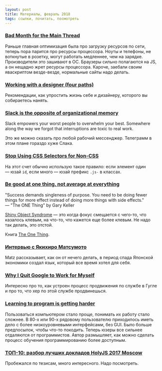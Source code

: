 ```yaml
---
layout: post
title: Материалы, февраль 2018
tags: ссылки, почитать, посмотреть
---
```


### [Bad Month for the Main Thread](https://daverupert.com/2018/01/bad-month-for-the-main-thread/)
Раньше главная оптимизация была про загрузку ресурсов по сети, теперь пора парится про ресурсы процессора. Ноуты и телефоны, не воткнутые в розетку, могут работать медленнее, чем на зарядке. Производители это зашивают в ОС. Браузеры сильно полагаются на JS, а он нещадно жрет ресурсы процессора. Кароче, заебали своим яваскриптом везде-везде, нормальные сайты надо делать.

### [Working with a designer (four paths)](http://sethgodin.typepad.com/seths_blog/2018/01/working-with-a-designer-four-paths.html)
Рекомендации, как упростить жизнь себе и дизайнеру, которого вы собираетесь нанять.

### [Slack is the opposite of organizational memory](https://abe-winter.github.io/plea%27s/help/2018/02/11/slack.html)
Slack empowers your worst people to overwhelm your best. Somewhere along the way we forgot that interruptions are toxic to real work. 

Это же можно сказать про любой рабочий мессенджер. Телеграмм в этом плане гораздо хуже Слака.

### [Stop Using CSS Selectors for Non-CSS](https://css-tricks.com/stop-using-css-selectors-non-css/)
На этот счет обычно использую такое правило: если элемент один — юзай `id`, если много — юзай префикс `.js-` в классах.

### [Be good at one thing, not average at everything](https://dev.to/stvnyung/be-good-at-one-thing-not-average-at-everything-1bf1)
"Success demands singleness of purpose. You need to be doing fewer things for more effect instead of doing more things with side effects."<br>
— "The ONE Thing" by Gary Keller

[Shiny Object Syndrome](https://www.quora.com/Whats-shiny-object-syndrome) — это когда фокус смещается с чего-то, что казалось клевым, на что-то, что кажется еще более клевым. Не надо так делать, это отстой.

Книга [The One Thing](https://www.audible.fr/pd/Anglais-Business/The-ONE-Thing-Livre-Audio/B00FOXX83O?ref_=a_search_c4_1_1_srImg&qid=1515172427&sr=1-1).

### [Интервью с Якихиро Матсумото](https://www.hanselminutes.com/461/creating-ruby-with-yukihiro-matsumoto-matz-recorded-live-in-japan)
Matz рассказывает, как он от нечего делать, в период спада Японской экономики создал язык, который все время хотел для себя.

### [Why I Quit Google to Work for Myself](https://mtlynch.io/why-i-quit-google/)
Интересно про то, как устроен процесс продвижения по службе в Гугле и про то, что хер по этой службе продвинешься.

### [Learning to program is getting harder](http://allendowney.blogspot.ru/2018/02/learning-to-program-is-getting-harder.html)
Пользоваться компьютером стало проще, понимать их работу стало сложнее. В 80-х или 90-х рядовому пользователю приходилось иметь дело с более низкоуровневыми интерфейсами, без GUI. Было больше предпосылок, чтобы что-то покодить. Теперь юзеры все сильнее отдаляются от программистов. Автор размышляет, как можно сделать процесс обучения программированию более доступным.

### [TOП-10: разбор лучших докладов HolyJS 2017 Moscow](https://habrahabr.ru/company/jugru/blog/350164/)
Пробежался по тезисам, много интересного. Надо посмотреть.
